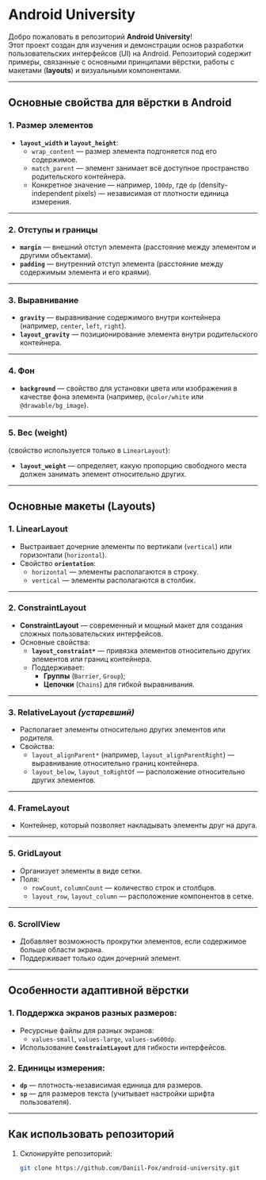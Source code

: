 # Android University

Добро пожаловать в репозиторий **Android University**!  
Этот проект создан для изучения и демонстрации основ разработки пользовательских интерфейсов (UI) на Android. Репозиторий содержит примеры, связанные с основными принципами вёрстки, работы с макетами (**layouts**) и визуальными компонентами.

---

## Основные свойства для вёрстки в Android

### 1. **Размер элементов**
- **`layout_width` и `layout_height`**:
  - `wrap_content` — размер элемента подгоняется под его содержимое.
  - `match_parent` — элемент занимает всё доступное пространство родительского контейнера.
  - Конкретное значение — например, `100dp`, где `dp` (density-independent pixels) — независимая от плотности единица измерения.

---

### 2. **Отступы и границы**
- **`margin`** — внешний отступ элемента (расстояние между элементом и другими объектами).
- **`padding`** — внутренний отступ элемента (расстояние между содержимым элемента и его краями).

---

### 3. **Выравнивание**
- **`gravity`** — выравнивание содержимого внутри контейнера (например, `center`, `left`, `right`).
- **`layout_gravity`** — позиционирование элемента внутри родительского контейнера.

---

### 4. **Фон**
- **`background`** — свойство для установки цвета или изображения в качестве фона элемента (например, `@color/white` или `@drawable/bg_image`).

---

### 5. **Вес (weight)**  
(свойство используется только в `LinearLayout`):
- **`layout_weight`** — определяет, какую пропорцию свободного места должен занимать элемент относительно других.

---

## Основные макеты (Layouts)

### 1. **LinearLayout**
- Выстраивает дочерние элементы по вертикали (`vertical`) или горизонтали (`horizontal`).
- Свойство **`orientation`**:
  - `horizontal` — элементы располагаются в строку.
  - `vertical` — элементы располагаются в столбик.

---

### 2. **ConstraintLayout**
- **ConstraintLayout** — современный и мощный макет для создания сложных пользовательских интерфейсов.
- Основные свойства:
  - **`layout_constraint*`**  — привязка элементов относительно других элементов или границ контейнера.
  - Поддерживает:
    - **Группы** (`Barrier`, `Group`);
    - **Цепочки** (`Chains`) для гибкой выравнивания.

---

### 3. **RelativeLayout** *(устаревший)*  
- Располагает элементы относительно других элементов или родителя.
- Свойства:
  - `layout_alignParent*` (например, `layout_alignParentRight`) — выравнивание относительно границ контейнера.
  - `layout_below`, `layout_toRightOf` — расположение относительно других элементов.

---

### 4. **FrameLayout**
- Контейнер, который позволяет накладывать элементы друг на друга.

---

### 5. **GridLayout**
- Организует элементы в виде сетки.
- Поля:
  - `rowCount`, `columnCount` — количество строк и столбцов.
  - `layout_row`, `layout_column` — расположение компонентов в сетке.

---

### 6. **ScrollView**
- Добавляет возможность прокрутки элементов, если содержимое больше области экрана.
- Поддерживает только один дочерний элемент.

---

## Особенности адаптивной вёрстки
### 1. **Поддержка экранов разных размеров:**
- Ресурсные файлы для разных экранов:
  - `values-small`, `values-large`, `values-sw600dp`.
- Использование **`ConstraintLayout`** для гибкости интерфейсов.

### 2. **Единицы измерения:**
- **`dp`** — плотность-независимая единица для размеров.
- **`sp`** — для размеров текста (учитывает настройки шрифта пользователя).

---

## Как использовать репозиторий
1. Склонируйте репозиторий:
   ```bash
   git clone https://github.com/Daniil-Fox/android-university.git
